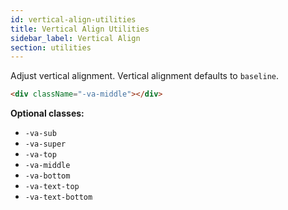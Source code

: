 ```yaml
---
id: vertical-align-utilities
title: Vertical Align Utilities
sidebar_label: Vertical Align
section: utilities
---
```


Adjust vertical alignment. Vertical alignment defaults to `baseline`.

```html
<div className="-va-middle"></div>
```

**Optional classes:**

-   `-va-sub`
-   `-va-super`
-   `-va-top`
-   `-va-middle`
-   `-va-bottom`
-   `-va-text-top`
-   `-va-text-bottom`
